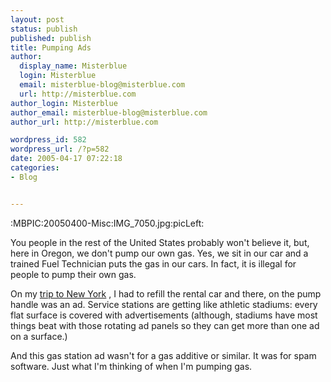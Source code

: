 ```yaml
---
layout: post
status: publish
published: publish
title: Pumping Ads
author:
  display_name: Misterblue
  login: Misterblue
  email: misterblue-blog@misterblue.com
  url: http://misterblue.com
author_login: Misterblue
author_email: misterblue-blog@misterblue.com
author_url: http://misterblue.com

wordpress_id: 582
wordpress_url: /?p=582
date: 2005-04-17 07:22:18
categories:
- Blog


---
```

:MBPIC:20050400-Misc:IMG_7050.jpg:picLeft:
<p>
    You people in the rest of the United States probably won't
    believe it, but, here in Oregon, we don't pump our own gas.
    Yes, we sit in our car and a trained Fuel Technician puts
    the gas in our cars.
    In fact, it is illegal for people to pump their own gas.
</p>
<p>
    On my
    <a href="http://www.misterblue.com/wwpp/archives/20050413-college-visits">trip to New York</a>
    ,
    I had to refill the rental car and there, on the pump
    handle was an ad.
    Service stations are getting like athletic stadiums:
    every flat surface is covered with advertisements
    (although, stadiums have most things beat with those
    rotating ad panels so they can get more than one
    ad on a surface.)
</p>
<p>
    And this gas station ad wasn't for a gas additive or
    similar.  It was for spam software.
    Just what I'm thinking of when I'm pumping gas.
</p>

